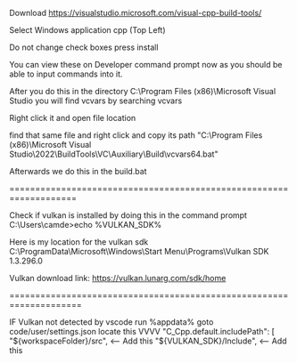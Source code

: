 Download https://visualstudio.microsoft.com/visual-cpp-build-tools/

Select Windows application cpp (Top Left)

Do not change check boxes press install

You can view these on Developer command prompt now as you should be able to input commands into it.

After you do this in the directory C:\Program Files (x86)\Microsoft Visual Studio you will find vcvars by searching vcvars

Right click it and open file location

find that same file and right click and copy its path
"C:\Program Files (x86)\Microsoft Visual Studio\2022\BuildTools\VC\Auxiliary\Build\vcvars64.bat"

Afterwards we do this in the build.bat

===================================================================

Check if vulkan is installed by doing this in the command prompt
C:\Users\camde>echo %VULKAN_SDK%

Here is my location for the vulkan sdk
C:\ProgramData\Microsoft\Windows\Start Menu\Programs\Vulkan SDK 1.3.296.0

Vulkan download link: https://vulkan.lunarg.com/sdk/home

====================================================================

IF Vulkan not detected by vscode
run %appdata%
goto code/user/settings.json
locate this VVVV
"C_Cpp.default.includePath": [
        "${workspaceFolder}/src", <-- Add this
        "${VULKAN_SDK}/Include",  <-- Add this
